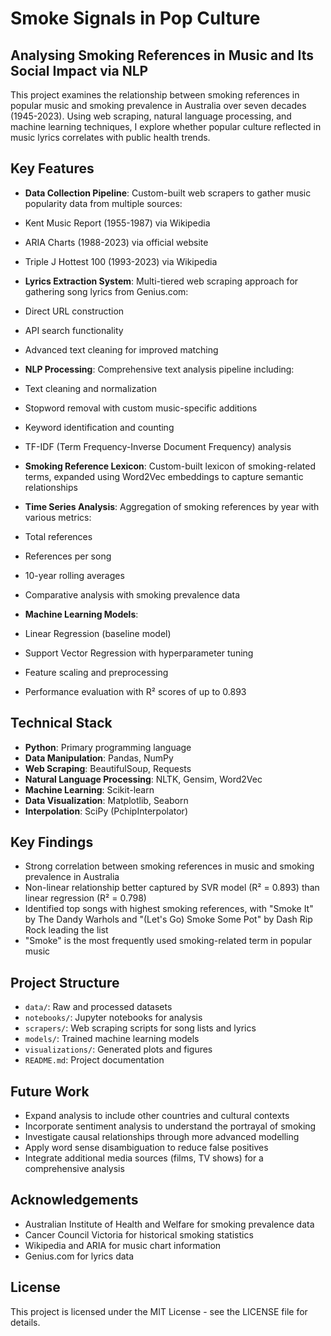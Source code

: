 # Smoke Signals in Pop Culture

## Analysing Smoking References in Music and Its Social Impact via NLP

This project examines the relationship between smoking references in popular music and smoking prevalence in Australia over seven decades (1945-2023). Using web scraping, natural language processing, and machine learning techniques, I explore whether popular culture reflected in music lyrics correlates with public health trends.

## Key Features

- **Data Collection Pipeline**: Custom-built web scrapers to gather music popularity data from multiple sources:
 - Kent Music Report (1955-1987) via Wikipedia
 - ARIA Charts (1988-2023) via official website
 - Triple J Hottest 100 (1993-2023) via Wikipedia

- **Lyrics Extraction System**: Multi-tiered web scraping approach for gathering song lyrics from Genius.com:
 - Direct URL construction
 - API search functionality
 - Advanced text cleaning for improved matching

- **NLP Processing**: Comprehensive text analysis pipeline including:
 - Text cleaning and normalization
 - Stopword removal with custom music-specific additions
 - Keyword identification and counting
 - TF-IDF (Term Frequency-Inverse Document Frequency) analysis

- **Smoking Reference Lexicon**: Custom-built lexicon of smoking-related terms, expanded using Word2Vec embeddings to capture semantic relationships

- **Time Series Analysis**: Aggregation of smoking references by year with various metrics:
 - Total references
 - References per song
 - 10-year rolling averages
 - Comparative analysis with smoking prevalence data

- **Machine Learning Models**:
 - Linear Regression (baseline model)
 - Support Vector Regression with hyperparameter tuning
 - Feature scaling and preprocessing
 - Performance evaluation with R² scores of up to 0.893

## Technical Stack

- **Python**: Primary programming language
- **Data Manipulation**: Pandas, NumPy
- **Web Scraping**: BeautifulSoup, Requests
- **Natural Language Processing**: NLTK, Gensim, Word2Vec
- **Machine Learning**: Scikit-learn
- **Data Visualization**: Matplotlib, Seaborn
- **Interpolation**: SciPy (PchipInterpolator)

## Key Findings

- Strong correlation between smoking references in music and smoking prevalence in Australia
- Non-linear relationship better captured by SVR model (R² = 0.893) than linear regression (R² = 0.798)
- Identified top songs with highest smoking references, with "Smoke It" by The Dandy Warhols and "(Let's Go) Smoke Some Pot" by Dash Rip Rock leading the list
- "Smoke" is the most frequently used smoking-related term in popular music

## Project Structure

- `data/`: Raw and processed datasets
- `notebooks/`: Jupyter notebooks for analysis
- `scrapers/`: Web scraping scripts for song lists and lyrics
- `models/`: Trained machine learning models
- `visualizations/`: Generated plots and figures
- `README.md`: Project documentation

## Future Work

- Expand analysis to include other countries and cultural contexts
- Incorporate sentiment analysis to understand the portrayal of smoking
- Investigate causal relationships through more advanced modelling
- Apply word sense disambiguation to reduce false positives
- Integrate additional media sources (films, TV shows) for a comprehensive analysis

## Acknowledgements

- Australian Institute of Health and Welfare for smoking prevalence data
- Cancer Council Victoria for historical smoking statistics
- Wikipedia and ARIA for music chart information
- Genius.com for lyrics data

## License

This project is licensed under the MIT License - see the LICENSE file for details.